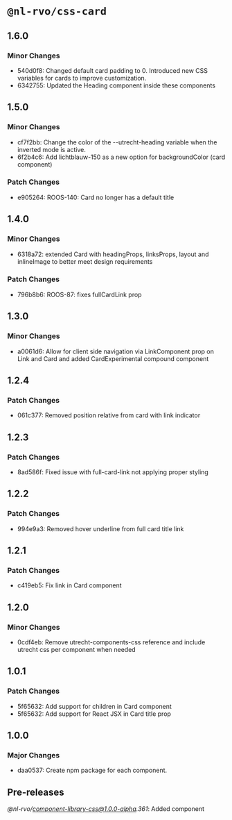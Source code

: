 # `@nl-rvo/css-card`

## 1.6.0

### Minor Changes

- 540d0f8: Changed default card padding to 0.
  Introduced new CSS variables for cards to improve customization.
- 6342755: Updated the Heading component inside these components

## 1.5.0

### Minor Changes

- cf7f2bb: Change the color of the --utrecht-heading variable when the inverted mode is active.
- 6f2b4c6: Add lichtblauw-150 as a new option for backgroundColor (card component)

### Patch Changes

- e905264: ROOS-140: Card no longer has a default title

## 1.4.0

### Minor Changes

- 6318a72: extended Card with headingProps, linksProps, layout and inlineImage to better meet design requirements

### Patch Changes

- 796b8b6: ROOS-87: fixes fullCardLink prop

## 1.3.0

### Minor Changes

- a0061d6: Allow for client side navigation via LinkComponent prop on Link and Card and added CardExperimental compound component

## 1.2.4

### Patch Changes

- 061c377: Removed position relative from card with link indicator

## 1.2.3

### Patch Changes

- 8ad586f: Fixed issue with full-card-link not applying proper styling

## 1.2.2

### Patch Changes

- 994e9a3: Removed hover underline from full card title link

## 1.2.1

### Patch Changes

- c419eb5: Fix link in Card component

## 1.2.0

### Minor Changes

- 0cdf4eb: Remove utrecht-components-css reference and include utrecht css per component when needed

## 1.0.1

### Patch Changes

- 5f65632: Add support for children in Card component
- 5f65632: Add support for React JSX in Card title prop

## 1.0.0

### Major Changes

- daa0537: Create npm package for each component.

## Pre-releases

_@nl-rvo/component-library-css@1.0.0-alpha.361_:
Added component
